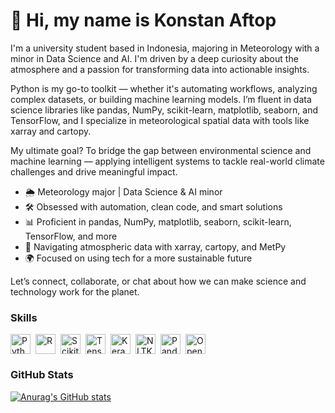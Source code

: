 <div id="toc">
  <ul align="left" style="list-style: none">
    <summary>
      <h1>👋 Hi, my name is Konstan Aftop</h1>
    </summary>
  </ul>
</div>

<p>I'm a university student based in Indonesia, majoring in Meteorology with a minor in Data Science and AI. I'm driven by a deep curiosity about the atmosphere and a passion for transforming data into actionable insights.</p>

<p>Python is my go-to toolkit — whether it's automating workflows, analyzing complex datasets, or building machine learning models. I’m fluent in data science libraries like pandas, NumPy, scikit-learn, matplotlib, seaborn, and TensorFlow, and I specialize in meteorological spatial data with tools like xarray and cartopy.</p>

<p>My ultimate goal? To bridge the gap between environmental science and machine learning — applying intelligent systems to tackle real-world climate challenges and drive meaningful impact.</p>
<ul>
  <li>🌦️ Meteorology major | Data Science & AI minor</li>
  <li>🛠️ Obsessed with automation, clean code, and smart solutions</li>
  <li>📊 Proficient in pandas, NumPy, matplotlib, seaborn, scikit-learn, TensorFlow, and more</li>
  <li>🧭 Navigating atmospheric data with xarray, cartopy, and MetPy</li>
  <li>🌍 Focused on using tech for a more sustainable future</li>
</ul>

Let’s connect, collaborate, or chat about how we can make science and technology work for the planet.

<h3 align="left">Skills</h3>

<div style="display: flex; flex-wrap: wrap; gap: 4px; justify-content: left;">
  <img src="https://skillicons.dev/icons?i=python" height="32" alt="Python" style="margin-right: 4px">
  <img src="https://skillicons.dev/icons?i=r" height="32" alt="R" style="margin-right: 4px">
  <img src="https://img.shields.io/badge/Scikit--learn-F7931E?logo=scikit-learn&logoColor=white" height="32" alt="Scikit-learn" style="margin-right: 4px">
  <img src="https://img.shields.io/badge/TensorFlow-FF6F00?logo=tensorflow&logoColor=white" height="32" alt="TensorFlow" style="margin-right: 4px">
  <img src="https://img.shields.io/badge/Keras-D00000?logo=keras&logoColor=white" height="32" alt="Keras" style="margin-right: 4px">
  <img src="https://img.shields.io/badge/NLTK-4B8BBE?logo=nltk&logoColor=white" height="32" alt="NLTK" style="margin-right: 4px">
  <img src="https://img.shields.io/badge/Pandas-150458?logo=pandas&logoColor=white" height="32" alt="Pandas" style="margin-right: 4px">
  <img src="https://img.shields.io/badge/OpenAI-412991?logo=openai&logoColor=white" height="32" alt="OpenAI" style="margin-right: 4px">
</div>

<h3 align="left">GitHub Stats</h3>

[![Anurag's GitHub stats](https://github-readme-stats.vercel.app/api?username=KonstanAftop)](https://github.com/KonstanAftop/github-readme-stats)
